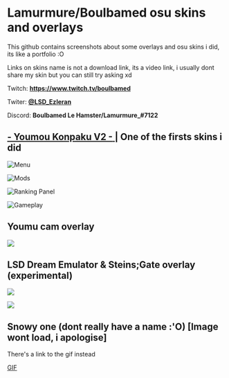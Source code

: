 # Lamurmure/Boulbamed osu skins and overlays 

This github contains screenshots about some overlays and osu skins i did, its like a portfolio :O

Links on skins name is not a download link, its a video link, i usually dont share my skin but you can still try asking xd 

Twitch: **https://www.twitch.tv/boulbamed**

Twiter: [**@LSD_Ezleran**](https://twitter.com/LSD_Ezleran)

Discord: **Boulbamed Le Hamster/Lamurmure_#7122**


##  [**- Youmou Konpaku V2 -** ](https://youtu.be/wPaJ_zZFD2Q)| One of the firsts skins i did 


![Menu](https://cdn.discordapp.com/attachments/1065651350869913601/1065651422827401276/screenshot618.jpg)

![Mods](https://cdn.discordapp.com/attachments/1065651350869913601/1067445708149497977/screenshot623.jpg)

![Ranking Panel](https://cdn.discordapp.com/attachments/1065651350869913601/1065651423569789019/screenshot620.jpg)

![Gameplay](https://cdn.discordapp.com/attachments/1065651350869913601/1065651423821451304/screenshot621.jpg)



## **Youmu cam overlay**

![](https://cdn.discordapp.com/attachments/1065651350869913601/1067445671218643024/image.png)


## **LSD Dream Emulator & Steins;Gate overlay (experimental)**

![](https://cdn.discordapp.com/attachments/1065651350869913601/1067450481477156976/image.png)

![](https://cdn.discordapp.com/attachments/1065651350869913601/1067449967083524127/image.png)

## **Snowy one (dont really have a name :'O)** [Image wont load, i apologise]
There's a  link to the gif instead

[GIF](https://cdn.discordapp.com/attachments/1065651350869913601/1067451898040438875/ezgif-3-37bffac089.gif)
